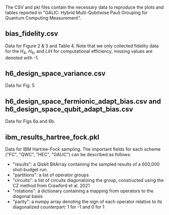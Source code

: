 The CSV and pkl files contain the necessary data
to reproduce the plots and tables reported in "GALIC: Hybrid Multi-Qubitwise Pauli Grouping for Quantum Computing Measurement". 
## bias_fidelity.csv
Data for Figure 2 & 3 and Table 4. Note that we only collected fidelity data for the $H_4$, 
$H_6$, and $LiH$ for computational efficiency, missing values are denoted with -1. 

## h6_design_space_variance.csv
Data for Fig. 5

## h6_design_space_fermionic_adapt_bias.csv and h6_design_space_qubit_adapt_bias.csv
Data for Figs 6a and 6b.

## ibm_results_hartree_fock.pkl
Data for IBM Hartree-Fock sampling. The important fields for each scheme ("FC", "QWC", "HEC", "GALIC") can be described as follows:

* "results": a Qiskit BitArray containing the sampled results of a 600,000 shot-budget run.
* "partitions": a list of operator groups
* "circuits": a list of circuits diagonalizing the group, constructed using the CZ method from Crawford et al. 2021
* "rotations": a dictionary containing a mapping from operators to the diagonal basis
* "parity": a numpy array denoting the sign of each operator relative to its diagonalized counterpart: 1 for -1 and 0 for 1
